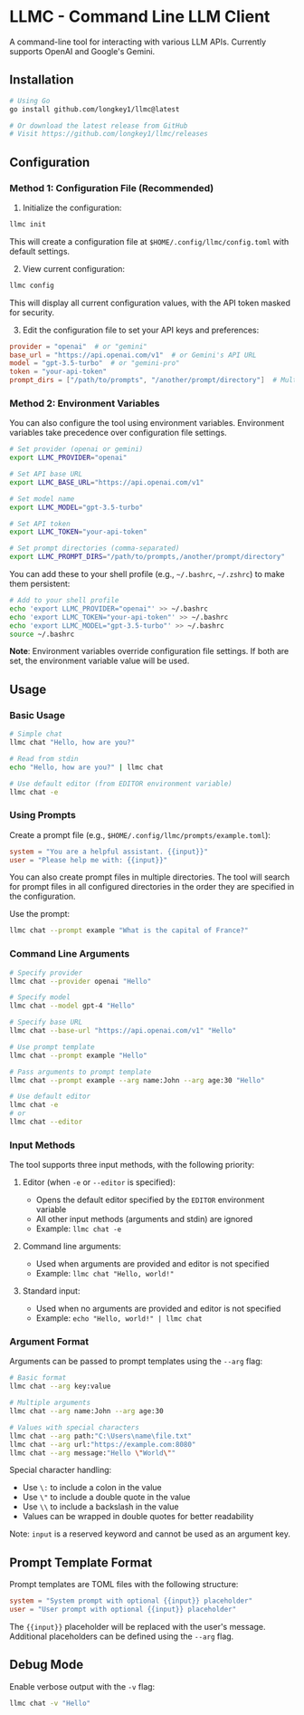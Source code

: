 # LLMC - Command Line LLM Client

A command-line tool for interacting with various LLM APIs. Currently supports OpenAI and Google's Gemini.

## Installation

```bash
# Using Go
go install github.com/longkey1/llmc@latest

# Or download the latest release from GitHub
# Visit https://github.com/longkey1/llmc/releases
```

## Configuration

### Method 1: Configuration File (Recommended)

1. Initialize the configuration:
```bash
llmc init
```

This will create a configuration file at `$HOME/.config/llmc/config.toml` with default settings.

2. View current configuration:
```bash
llmc config
```

This will display all current configuration values, with the API token masked for security.

3. Edit the configuration file to set your API keys and preferences:
```toml
provider = "openai"  # or "gemini"
base_url = "https://api.openai.com/v1"  # or Gemini's API URL
model = "gpt-3.5-turbo"  # or "gemini-pro"
token = "your-api-token"
prompt_dirs = ["/path/to/prompts", "/another/prompt/directory"]  # Multiple directories supported
```

### Method 2: Environment Variables

You can also configure the tool using environment variables. Environment variables take precedence over configuration file settings.

```bash
# Set provider (openai or gemini)
export LLMC_PROVIDER="openai"

# Set API base URL
export LLMC_BASE_URL="https://api.openai.com/v1"

# Set model name
export LLMC_MODEL="gpt-3.5-turbo"

# Set API token
export LLMC_TOKEN="your-api-token"

# Set prompt directories (comma-separated)
export LLMC_PROMPT_DIRS="/path/to/prompts,/another/prompt/directory"
```

You can add these to your shell profile (e.g., `~/.bashrc`, `~/.zshrc`) to make them persistent:

```bash
# Add to your shell profile
echo 'export LLMC_PROVIDER="openai"' >> ~/.bashrc
echo 'export LLMC_TOKEN="your-api-token"' >> ~/.bashrc
echo 'export LLMC_MODEL="gpt-3.5-turbo"' >> ~/.bashrc
source ~/.bashrc
```

**Note**: Environment variables override configuration file settings. If both are set, the environment variable value will be used.

## Usage

### Basic Usage

```bash
# Simple chat
llmc chat "Hello, how are you?"

# Read from stdin
echo "Hello, how are you?" | llmc chat

# Use default editor (from EDITOR environment variable)
llmc chat -e
```

### Using Prompts

Create a prompt file (e.g., `$HOME/.config/llmc/prompts/example.toml`):
```toml
system = "You are a helpful assistant. {{input}}"
user = "Please help me with: {{input}}"
```

You can also create prompt files in multiple directories. The tool will search for prompt files in all configured directories in the order they are specified in the configuration.

Use the prompt:
```bash
llmc chat --prompt example "What is the capital of France?"
```

### Command Line Arguments

```bash
# Specify provider
llmc chat --provider openai "Hello"

# Specify model
llmc chat --model gpt-4 "Hello"

# Specify base URL
llmc chat --base-url "https://api.openai.com/v1" "Hello"

# Use prompt template
llmc chat --prompt example "Hello"

# Pass arguments to prompt template
llmc chat --prompt example --arg name:John --arg age:30 "Hello"

# Use default editor
llmc chat -e
# or
llmc chat --editor
```

### Input Methods

The tool supports three input methods, with the following priority:

1. Editor (when `-e` or `--editor` is specified):
   - Opens the default editor specified by the `EDITOR` environment variable
   - All other input methods (arguments and stdin) are ignored
   - Example: `llmc chat -e`

2. Command line arguments:
   - Used when arguments are provided and editor is not specified
   - Example: `llmc chat "Hello, world!"`

3. Standard input:
   - Used when no arguments are provided and editor is not specified
   - Example: `echo "Hello, world!" | llmc chat`

### Argument Format

Arguments can be passed to prompt templates using the `--arg` flag:

```bash
# Basic format
llmc chat --arg key:value

# Multiple arguments
llmc chat --arg name:John --arg age:30

# Values with special characters
llmc chat --arg path:"C:\Users\name\file.txt"
llmc chat --arg url:"https://example.com:8080"
llmc chat --arg message:"Hello \"World\""
```

Special character handling:
- Use `\:` to include a colon in the value
- Use `\"` to include a double quote in the value
- Use `\\` to include a backslash in the value
- Values can be wrapped in double quotes for better readability

Note: `input` is a reserved keyword and cannot be used as an argument key.

## Prompt Template Format

Prompt templates are TOML files with the following structure:
```toml
system = "System prompt with optional {{input}} placeholder"
user = "User prompt with optional {{input}} placeholder"
```

The `{{input}}` placeholder will be replaced with the user's message. Additional placeholders can be defined using the `--arg` flag.

## Debug Mode

Enable verbose output with the `-v` flag:
```bash
llmc chat -v "Hello"
```